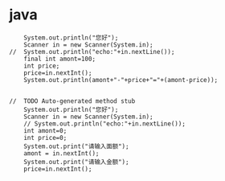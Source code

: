 # java
        System.out.println("您好");
        Scanner in = new Scanner(System.in);
    //  System.out.println("echo:"+in.nextLine());
        final int amont=100;
        int price;
        price=in.nextInt();
        System.out.println(amont+"-"+price+"="+(amont-price)); 
    
    
    //  TODO Auto-generated method stub
        System.out.println("您好");
        Scanner in = new Scanner(System.in);
        // System.out.println("echo:"+in.nextLine());
        int amont=0;
        int price=0;
        System.out.print("请输入面额");
        amont = in.nextInt();
        System.out.print("请输入金额");
        price=in.nextInt();
    
